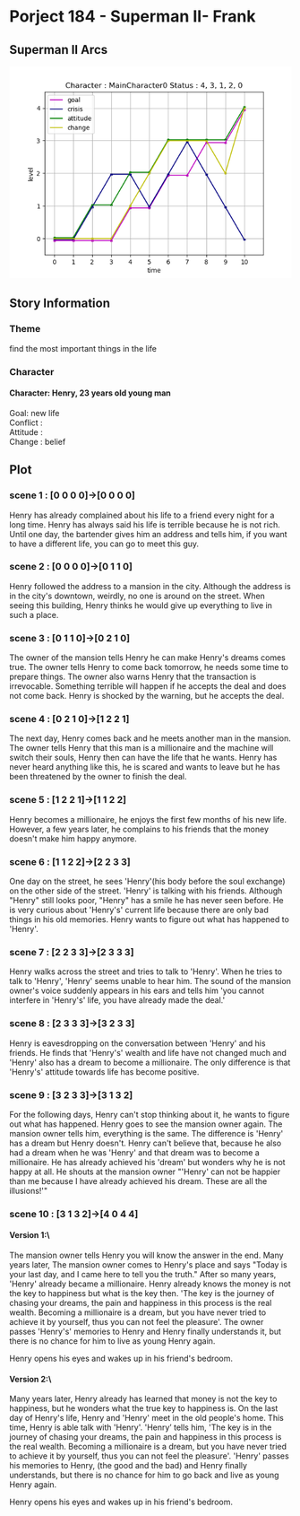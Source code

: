 # Porject 184 - Superman II- Frank
## Superman II Arcs
![Superman Arcs](Picture/184_MainCharacter0_.png)

## Story Information
### Theme
find the most important things in the life

### Character
#### Character: Henry, 23 years old young man
Goal: new life\
Conflict : \
Attitude : \
Change : belief

## Plot
### scene 1 : [0 0 0 0]->[0 0 0 0]
Henry has already complained about his life to a friend every night for a long time. Henry has always said his life is terrible because he is not rich. Until one day, the bartender gives him an address and tells him, if you want to have a different life, you can go to meet this guy.

### scene 2 : [0 0 0 0]->[0 1 1 0]
Henry followed the address to a mansion in the city. Although the address is in the city's downtown, weirdly, no one is around on the street. When seeing this building, Henry thinks he would give up everything to live in such a place.

### scene 3 : [0 1 1 0]->[0 2 1 0]
The owner of the mansion tells Henry he can make Henry's dreams comes true. The owner tells Henry to come back tomorrow, he needs some time to prepare things. The owner also warns Henry that the transaction is irrevocable. Something terrible will happen if he accepts the deal and does not come back. Henry is shocked by the warning, but he accepts the deal.

### scene 4 : [0 2 1 0]->[1 2 2 1]
The next day, Henry comes back and he meets another man in the mansion. The owner tells Henry that this man is a millionaire and the machine will switch their souls, Henry then can have the life that he wants. Henry has never heard anything like this, he is scared and wants to leave but he has been threatened by the owner to finish the deal.

### scene 5 : [1 2 2 1]->[1 1 2 2]
Henry becomes a millionaire, he enjoys the first few months of his new life. However, a few years later, he complains to his friends that the money doesn't make him happy anymore.

### scene 6 : [1 1 2 2]->[2 2 3 3]
One day on the street, he sees 'Henry'(his body before the soul exchange) on the other side of the street. 'Henry' is talking with his friends. Although "Henry" still looks poor, "Henry" has a smile he has never seen before. He is very curious about 'Henry's' current life because there are only bad things in his old memories. Henry wants to figure out what has happened to 'Henry'.

### scene 7 : [2 2 3 3]->[2 3 3 3]
Henry walks across the street and tries to talk to 'Henry'. When he tries to talk to 'Henry', 'Henry' seems unable to hear him. The sound of the mansion owner's voice suddenly appears in his ears and tells him 'you cannot interfere in 'Henry's' life, you have already made the deal.'

### scene 8 : [2 3 3 3]->[3 2 3 3]
Henry is eavesdropping on the conversation between 'Henry' and his friends. He finds that 'Henry's' wealth and life have not changed much and 'Henry' also has a dream to become a millionaire. The only difference is that 'Henry's' attitude towards life has become positive.

### scene 9 : [3 2 3 3]->[3 1 3 2]
For the following days, Henry can't stop thinking about it, he wants to figure out what has happened. Henry goes to see the mansion owner again. The mansion owner tells him, everything is the same. The difference is 'Henry' has a dream but Henry doesn't. Henry can't believe that, because he also had a dream when he was 'Henry' and that dream was to become a millionaire. He has already achieved his 'dream' but wonders why he is not happy at all. He shouts at the mansion owner "'Henry' can not be happier than me because I have already achieved his dream. These are all the illusions!'"

### scene 10 : [3 1 3 2]->[4 0 4 4]
#### Version 1:\
The mansion owner tells Henry you will know the answer in the end. Many years later, The mansion owner comes to Henry's place and says "Today is your last day, and I came here to tell you the truth." After so many years, 'Henry' already became a millionaire. Henry already knows the money is not the key to happiness but what is the key then. 'The key is the journey of chasing your dreams, the pain and happiness in this process is the real wealth. Becoming a millionaire is a dream, but you have never tried to achieve it by yourself, thus you can not feel the pleasure'. The owner passes 'Henry's' memories to Henry and Henry finally understands it, but there is no chance for him to live as young Henry again.

Henry opens his eyes and wakes up in his friend's bedroom.

#### Version 2:\
Many years later, Henry already has learned that money is not the key to happiness, but he wonders what the true key to happiness is. On the last day of Henry's life, Henry and 'Henry' meet in the old people's home. This time, Henry is able talk with 'Henry'. 'Henry’ tells him, 'The key is in the journey of chasing your dreams, the pain and happiness in this process is the real wealth. Becoming a millionaire is a dream, but you have never tried to achieve it by yourself, thus you can not feel the pleasure'. 'Henry' passes his memories to Henry, (the good and the bad) and Henry finally understands, but there is no chance for him to go back and live as young Henry again.

Henry opens his eyes and wakes up in his friend's bedroom.
